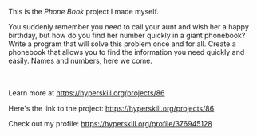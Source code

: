 This is the *Phone Book* project I made myself.


<p>You suddenly remember you need to call your aunt and wish her a happy birthday, but how do you find her number quickly in a giant phonebook? Write a program that will solve this problem once and for all. Create a phonebook that allows you to find the information you need quickly and easily. Names and numbers, here we come.</p><br/><br/>Learn more at <a href="https://hyperskill.org/projects/86?utm_source=ide&utm_medium=ide&utm_campaign=ide&utm_content=project-card">https://hyperskill.org/projects/86</a>

Here's the link to the project: https://hyperskill.org/projects/86

Check out my profile: https://hyperskill.org/profile/376945128